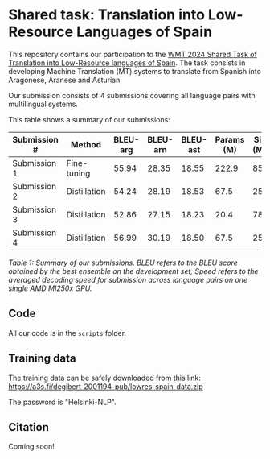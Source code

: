 # Shared task: Translation into Low-Resource Languages of Spain

This repository contains our participation to the [WMT 2024 Shared Task of Translation into Low-Resource languages of Spain](https://www2.statmt.org/wmt24/romance-task.html). The task consists in developing Machine Translation (MT) systems to translate from Spanish into Aragonese, Aranese and Asturian

Our submission consists of 4 submissions covering all language pairs with multilingual systems.

This table shows a summary of our submissions:

| Submission #  | Method        | BLEU-arg   | BLEU-arn   | BLEU-ast   | Params (M) | Size (MB) | Speed (s) |
|---------------|---------------|-------|-------|-------|-------|------------|-----------|
| Submission 1  | Fine-tuning   | 55.94 | 28.35 | 18.55 | 222.9 | 851        | 852.22    |
| Submission 2  | Distillation  | 54.24 | 28.19 | 18.53 | 67.5  | 258        | 361.33    |
| Submission 3  | Distillation  | 52.86 | 27.15 | 18.23 | 20.4  | 78         | 4.06      |
| Submission 4  | Distillation  | 56.99 | 30.19 | 18.50 | 67.5  | 258        | 891.76    |

*Table 1: Summary of our submissions. BLEU refers to the BLEU score obtained by the best ensemble on the development set; Speed refers to the averaged decoding speed for submission across language pairs on one single AMD MI250x GPU.*


## Code

All our code is in the `scripts` folder.

## Training data

The training data can be safely downloaded from this link: https://a3s.fi/degibert-2001194-pub/lowres-spain-data.zip

The password is "Helsinki-NLP".

## Citation

Coming soon!
